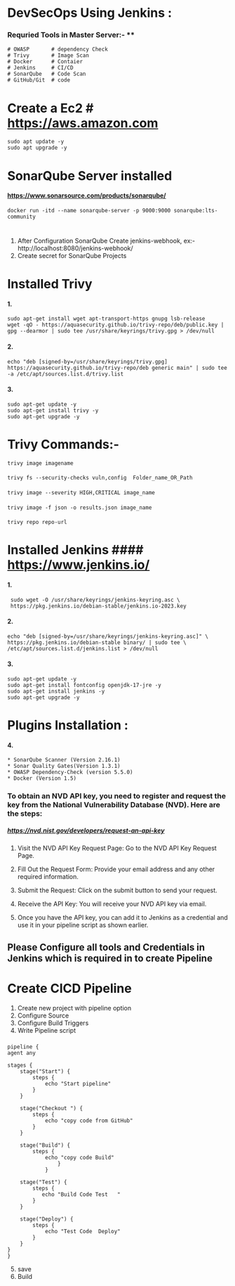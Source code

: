 # DevSecOps Using Jenkins :


### Requried Tools in Master Server:- **
    # OWASP       # dependency Check
    # Trivy       # Image Scan
    # Docker      # Contaier
    # Jenkins     # CI/CD
    # SonarQube   # Code Scan 
    # GitHub/Git  # code

# Create a Ec2  # https://aws.amazon.com
    sudo apt update -y
    sudo apt upgrade -y

# SonarQube Server installed

#### https://www.sonarsource.com/products/sonarqube/

    docker run -itd --name sonarqube-server -p 9000:9000 sonarqube:lts-community
#
1. After Configuration SonarQube Create jenkins-webhook, ex:- 
        http://localhost:8080/jenkins-webhook/      
2. Create secret for SonarQube Projects    



# Installed Trivy 
#### 1.
    sudo apt-get install wget apt-transport-https gnupg lsb-release
    wget -qO - https://aquasecurity.github.io/trivy-repo/deb/public.key | gpg --dearmor | sudo tee /usr/share/keyrings/trivy.gpg > /dev/null
#### 2.
    echo "deb [signed-by=/usr/share/keyrings/trivy.gpg] https://aquasecurity.github.io/trivy-repo/deb generic main" | sudo tee -a /etc/apt/sources.list.d/trivy.list
#### 3.
    sudo apt-get update -y
    sudo apt-get install trivy -y
    sudo apt-get upgrade -y
# Trivy Commands:- 
    trivy image imagename
####
    trivy fs --security-checks vuln,config  Folder_name_OR_Path
####
    trivy image --severity HIGH,CRITICAL image_name
####
    trivy image -f json -o results.json image_name
####
    trivy repo repo-url

# Installed Jenkins  #### https://www.jenkins.io/
#### 1.
     sudo wget -O /usr/share/keyrings/jenkins-keyring.asc \
     https://pkg.jenkins.io/debian-stable/jenkins.io-2023.key
#### 2.
    echo "deb [signed-by=/usr/share/keyrings/jenkins-keyring.asc]" \
    https://pkg.jenkins.io/debian-stable binary/ | sudo tee \
    /etc/apt/sources.list.d/jenkins.list > /dev/null
#### 3.
    sudo apt-get update -y
    sudo apt-get install fontconfig openjdk-17-jre -y
    sudo apt-get install jenkins -y
    sudo apt-get upgrade -y
# Plugins Installation :
#### 4.
    * SonarQube Scanner (Version 2.16.1)
    * Sonar Quality Gates(Version 1.3.1)
    * OWASP Dependency-Check (version 5.5.0)
    * Docker (Version 1.5)

### To obtain an NVD API key, you need to register and request the key from the National Vulnerability Database (NVD). Here are the steps:

##### https://nvd.nist.gov/developers/request-an-api-key

1.  Visit the NVD API Key Request Page:
    Go to the NVD API Key Request Page.

2.  Fill Out the Request Form:
    Provide your email address and any other required information.

3.  Submit the Request:
    Click on the submit button to send your request.

4.  Receive the API Key:
    You will receive your NVD API key via email.

5.  Once you have the API key, you can add it to Jenkins as a credential and use it in your        pipeline script as shown earlier.

## Please Configure all tools and Credentials in Jenkins which is required in to create Pipeline 


# Create CICD Pipeline
1. Create new project with pipeline option 
2. Configure Source 
3. Configure Build Triggers
4. Write Pipeline script 
###
    pipeline {
    agent any

    stages {
        stage("Start") {
            steps {
                echo "Start pipeline"
            }
        }

        stage("Checkout ") {
            steps {
                echo "copy code from GitHub"
            }
        }

        stage("Build") {
            steps {
                echo "copy code Build"
                    }
                }

        stage("Test") {
            steps {
               echo "Build Code Test   "
            }
        }

        stage("Deploy") {
            steps {
                echo "Test Code  Deploy"
            }
        }
    }
    }

5. save 
6. Build 
     

##